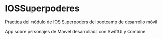 # IOSSuperpoderes

Practica del módulo de IOS Superpoders del bootcamp de desarrollo móvil

App sobre personajes de Marvel desarrollada con SwiftUI y Combine
